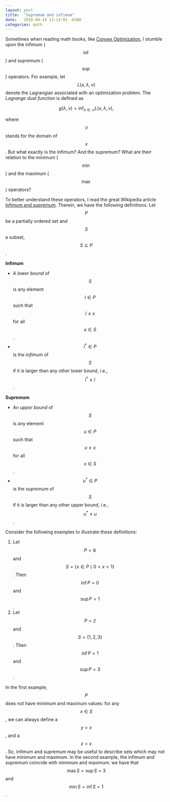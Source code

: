 ```yaml
---
layout: post
title:  "Supremum and infimum"
date:   2018-08-19 13:13:01 -0300
categories: math
---
```


Sometimes when reading math books, like [Convex Optimization](https://web.stanford.edu/~boyd/cvxbook/bv_cvxbook.pdf), I stumble upon the infimum ($$\inf$$) and supremum ($$\sup$$) operators. For example, let $$L(x,\lambda,\nu)$$ denote the Lagrangian associated with an optimization problem. The *Lagrange dual function* is defined as 

$$
g(\lambda,\nu) = \inf_{x \in \mathcal{D}} L(x,\lambda,\nu),
$$

where $$\mathcal{D}$$ stands for the domain of $$x$$. But what exactly is the infimum? And the supremum? What are their relation to the minimum ($$\min$$) and the maximum ($$\max$$) operators?

To better understand these operators, I read the great Wikipedia article [Infimum and supremum](https://en.wikipedia.org/wiki/Infimum_and_supremum). Therein, we have the following definitions. Let $$P$$ be a partially ordered set and $$S$$ a subset, $$S \subseteq P$$.

**Infimum**

* A *lower bound* of $$S$$ is any element $$l \in P$$ such that $$l \leq x$$ for all $$x \in S$$.
* $$l^* \in P$$ is the *infimum* of $$S$$ if it is larger than any other lower bound, i.e., $$l^* \geq l$$.


**Supremum**

* An *upper bound* of $$S$$ is any element $$u \in P$$ such that $$u \geq x$$ for all $$x \in S$$.
* $$u^* \in P$$ is the *supremum* of $$S$$ if it is larger than any other upper bound, i.e., $$u^* \leq u$$.

Consider the following examples to illustrate these definitions:

1. Let $$P = \mathbb{R}$$ and $$S = \{ x \in P \mid 0 < x < 1\}$$. Then $$\inf{P} = 0$$ and $$\sup{P} = 1$$. 
2. Let $$P = \mathbb{Z}$$ and $$S = \{1,2,3\}$$. Then $$\inf{P} = 1$$ and $$\sup{P}=3$$.

In the first example, $$P$$ does not have minimum and maximum values: for any $$x \in S$$, we can always define a $$y > x$$, and a $$z < x$$. So, infimum and supremum may be useful to describe sets which may not have minimum and maximum. In the second example, the infimum and supremum coincide with minimum and maximum: we have that $$\max{S} = \sup{S}=3$$ and $$\min{S} = \inf{S} = 1$$.



